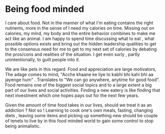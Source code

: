 # Being food minded 

I care about food. Not in the manner of what I'm eating contains the right nutrients, more in the sense of I need my calories on time. Missing 
out on calories, my mind, my body and the entire behavior combines to make me act like an animal. I am happy to spend time discussing what
to eat , what possible options exists and bring out the hidden leadership qualities to get to the consensus need for me to get to my next set of 
calories by debating the pros/cons and realities of the situation. I get even surly , partly unintentionally, to guilt people into it.

We are like pets in this regard. Food and appreciation are large motivators, The adage comes to mind, 
"Acche khaane ke liye to kabhi bhi kahi bhi aa jayenge hum" . Translates to "We can go anywhere, anytime for good food".  Food remains one of the biggest
social topics and to a large extent a big part of our lives and social activities. Finding a new eatery is like finding that next investment which one hopes
pays out for the next few years. 
 
Given the amount of time food takes in our lives, should we treat it as an addiction ? Not so ! Learning to cook one's own meals, fasting, changing diets , 
leaving some items and picking up something new should be couple of tenets to live by in this food minded world to gain some control to stop being animalistic. 
